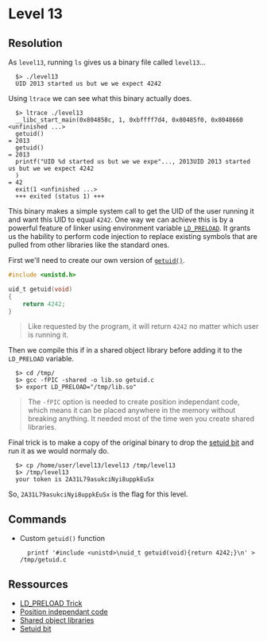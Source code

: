 # Level 13

## Resolution

As `level13`, running `ls` gives us a binary file called `level13`...

```shell
  $> ./level13
  UID 2013 started us but we we expect 4242
```

Using `ltrace` we can see what this binary actually does.

```shell
  $> ltrace ./level13
  __libc_start_main(0x804858c, 1, 0xbffff7d4, 0x80485f0, 0x8048660 <unfinished ...>
  getuid()                                                                                                                              = 2013
  getuid()                                                                                                                              = 2013
  printf("UID %d started us but we we expe"..., 2013UID 2013 started us but we we expect 4242
  )                                                                                   = 42
  exit(1 <unfinished ...>
  +++ exited (status 1) +++
```

This binary makes a simple system call to get the UID of the user running it and want this UID to equal `4242`. One way we can achieve this is by a powerful feature of linker using environment variable [`LD_PRELOAD`](https://stackoverflow.com/questions/426230/what-is-the-ld-preload-trick). It grants us the hability to perform code injection to replace existing symbols that are pulled from other libraries like the standard ones.

First we'll need to create our own version of [`getuid()`](https://man7.org/linux/man-pages/man2/getuid.2.html).

```c
#include <unistd.h>

uid_t getuid(void)
{
    return 4242;
}
```

> Like requested by the program, it will return `4242` no matter which user is running it.

Then we compile this if in a shared object library before adding it to the `LD_PRELOAD` variable.

```shell
  $> cd /tmp/
  $> gcc -fPIC -shared -o lib.so getuid.c
  $> export LD_PRELOAD="/tmp/lib.so"
```

> The `-fPIC` option is needed to create position independant code, which means it can be placed anywhere in the memory without breaking anything. It needed most of the time wen you create shared libraries.

Final trick is to make a copy of the original binary to drop the [setuid bit](https://en.wikipedia.org/wiki/Setuid) and run it as we would normaly do.

```shell
  $> cp /home/user/level13/level13 /tmp/level13
  $> /tmp/level13
  your token is 2A31L79asukciNyi8uppkEuSx
```

So, `2A31L79asukciNyi8uppkEuSx` is the flag for this level.

## Commands

- Custom `getuid()` function

  ```shell
    printf '#include <unistd>\nuid_t getuid(void){return 4242;}\n' > /tmp/getuid.c
  ```

## Ressources

- [LD_PRELOAD Trick](http://www.goldsborough.me/c/low-level/kernel/2016/08/29/16-48-53-the_-ld_preload-_trick/)
- [Position independant code](https://en.wikipedia.org/wiki/Position-independent_code#:~:text=In%20computing%2C%20position%2Dindependent%20code,regardless%20of%20its%20absolute%20address.&text=Position%2Dindependent%20code%20can%20be,any%20memory%20address%20without%20modification.)
- [Shared object libraries]()
- [Setuid bit](https://en.wikipedia.org/wiki/Setuid)
